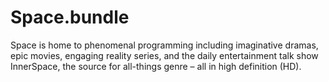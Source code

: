 Space.bundle
============

Space is home to phenomenal programming including imaginative dramas, epic movies, engaging reality series, and the daily entertainment talk show InnerSpace, the source for all-things genre – all in high definition (HD).
